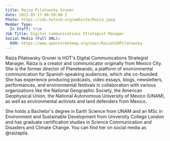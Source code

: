 ```yaml
---
title: Raiza Pilatowsky Gruner
date: 2023-05-17 06:59:00 Z
Photo: https://cdn.hotosm.org/website/Raiza.jpeg
Member Type:
  Is Staff: true
Job Title: Digital Communications Strategist Manager
Social Media (Full URL):
  OSM: https://www.openstreetmap.org/user/Raiza%20Pilatowsky
---
```


Raiza Pilatowsky Gruner is HOT's Digital Communications Strategist Manager. Raiza is a creator and communicator originally from Mexico City. She is the former director of Planeteando, a platform of environmental communication for Spanish-speaking audiences, which she co-founded. She has experience producing podcasts, video essays, blogs, newsletters, performances, and environmental festivals in collaboration with various organizations like the National Geographic Society, the American Geophysical Union, the National Autonomous University of Mexico (UNAM), as well as environmental activists and land defenders from Mexico.

She holds a Bachelor's degree in Earth Science from UNAM and an MSc in Environment and Sustainable Development from University College London and has graduate certification studies in Science Communication and Disasters and Climate Change. You can find her on social media as @raizapila. 